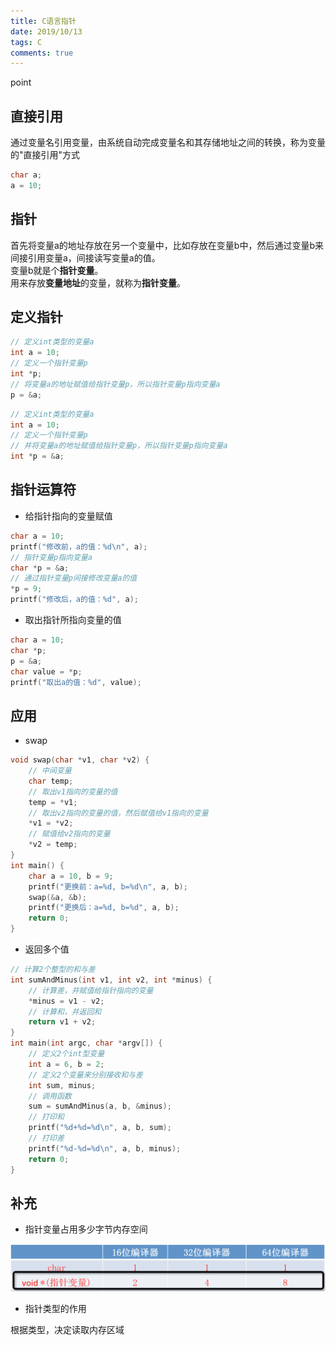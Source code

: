 ```yaml
---
title: C语言指针
date: 2019/10/13
tags: C
comments: true
---
```


point
<!--more-->

## 直接引用

通过变量名引用变量，由系统自动完成变量名和其存储地址之间的转换，称为变量的"直接引用"方式  

```C
char a;
a = 10;
```

## 指针

首先将变量a的地址存放在另一个变量中，比如存放在变量b中，然后通过变量b来间接引用变量a，间接读写变量a的值。  
变量b就是个**指针变量**。  
用来存放**变量地址**的变量，就称为**指针变量**。

## 定义指针

```C
// 定义int类型的变量a
int a = 10;
// 定义一个指针变量p
int *p;
// 将变量a的地址赋值给指针变量p，所以指针变量p指向变量a
p = &a;
```

```C
// 定义int类型的变量a
int a = 10;
// 定义一个指针变量p
// 并将变量a的地址赋值给指针变量p，所以指针变量p指向变量a
int *p = &a;
```

## 指针运算符

* 给指针指向的变量赋值

```C
char a = 10;
printf("修改前，a的值：%d\n", a);
// 指针变量p指向变量a
char *p = &a;
// 通过指针变量p间接修改变量a的值
*p = 9;
printf("修改后，a的值：%d", a);
```

* 取出指针所指向变量的值

```C
char a = 10;
char *p;
p = &a;
char value = *p;
printf("取出a的值：%d", value);
```

## 应用

* swap

```C
void swap(char *v1, char *v2) {
    // 中间变量
    char temp;
    // 取出v1指向的变量的值
    temp = *v1;
    // 取出v2指向的变量的值，然后赋值给v1指向的变量
    *v1 = *v2;
    // 赋值给v2指向的变量
    *v2 = temp;
}
int main() {
    char a = 10, b = 9;
    printf("更换前：a=%d, b=%d\n", a, b);
    swap(&a, &b);
    printf("更换后：a=%d, b=%d", a, b);
    return 0;
}
```

* 返回多个值

```C
// 计算2个整型的和与差
int sumAndMinus(int v1, int v2, int *minus) {
    // 计算差，并赋值给指针指向的变量
    *minus = v1 - v2;
    // 计算和，并返回和
    return v1 + v2;
}
int main(int argc, char *argv[]) {
    // 定义2个int型变量
    int a = 6, b = 2;
    // 定义2个变量来分别接收和与差
    int sum, minus;
    // 调用函数
    sum = sumAndMinus(a, b, &minus);
    // 打印和
    printf("%d+%d=%d\n", a, b, sum);
    // 打印差
    printf("%d-%d=%d\n", a, b, minus);
    return 0;
}
```

## 补充

* 指针变量占用多少字节内存空间  

![指针变量占用的内存空间](https://raw.githubusercontent.com/skybrim/AllImages/dev/%E6%8C%87%E9%92%88%E5%8D%A0%E7%94%A8%E7%9A%84%E5%86%85%E5%AD%98%E7%A9%BA%E9%97%B4.png)

* 指针类型的作用

根据类型，决定读取内存区域